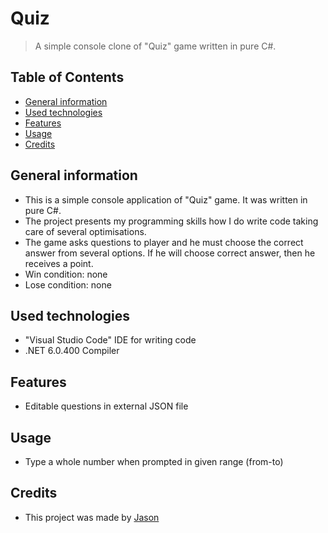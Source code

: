 # Quiz
> A simple console clone of "Quiz" game written in pure C#.

## Table of Contents
* [General information](#general-information)
* [Used technologies](#used-technologies)
* [Features](#features)
* [Usage](#usage)
* [Credits](#credits)

## General information
- This is a simple console application of "Quiz" game. It was written in pure C#.
- The project presents my programming skills how I do write code taking care of several optimisations.
- The game asks questions to player and he must choose the correct answer from several options. If he will choose correct answer, then he receives a point.
- Win condition: none
- Lose condition: none

## Used technologies
- "Visual Studio Code" IDE for writing code
- .NET 6.0.400 Compiler

## Features
- Editable questions in external JSON file

## Usage
- Type a whole number when prompted in given range (from-to)

## Credits
- This project was made by [Jason](https://jasonxiii.pl "Jason. Gry, muzyka, kursy, artykuły, programy i filmy!")